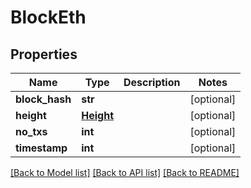 # BlockEth


## Properties
Name | Type | Description | Notes
------------ | ------------- | ------------- | -------------
**block_hash** | **str** |  | [optional] 
**height** | [**Height**](Height.md) |  | [optional] 
**no_txs** | **int** |  | [optional] 
**timestamp** | **int** |  | [optional] 

[[Back to Model list]](../README.md#documentation-for-models) [[Back to API list]](../README.md#documentation-for-api-endpoints) [[Back to README]](../README.md)


